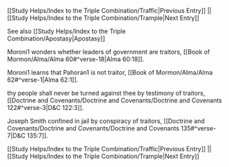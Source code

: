 [[Study Helps/Index to the Triple Combination/Traffic|Previous Entry]]  ||  [[Study Helps/Index to the Triple Combination/Trample|Next Entry]]

 See also [[Study Helps/Index to the Triple Combination/Apostasy|Apostasy]]

 Moroni1 wonders whether leaders of government are traitors, [[Book of Mormon/Alma/Alma 60#^verse-18|Alma 60:18]].

 Moroni1 learns that Pahoran1 is not traitor, [[Book of Mormon/Alma/Alma 62#^verse-1|Alma 62:1]].

 thy people shall never be turned against thee by testimony of traitors, [[Doctrine and Covenants/Doctrine and Covenants/Doctrine and Covenants 122#^verse-3|D&C 122:3]].

 Joseph Smith confined in jail by conspiracy of traitors, [[Doctrine and Covenants/Doctrine and Covenants/Doctrine and Covenants 135#^verse-7|D&C 135:7]].

[[Study Helps/Index to the Triple Combination/Traffic|Previous Entry]]  ||  [[Study Helps/Index to the Triple Combination/Trample|Next Entry]]